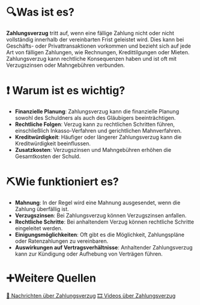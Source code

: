 # 🔍Was ist es?
**Zahlungsverzug** tritt auf, wenn eine fällige Zahlung nicht oder nicht vollständig innerhalb der vereinbarten Frist geleistet wird. Dies kann bei Geschäfts- oder Privattransaktionen vorkommen und bezieht sich auf jede Art von fälligen Zahlungen, wie Rechnungen, Kredittilgungen oder Mieten. Zahlungsverzug kann rechtliche Konsequenzen haben und ist oft mit Verzugszinsen oder Mahngebühren verbunden.

# ❗ Warum ist es wichtig?
- **Finanzielle Planung**: Zahlungsverzug kann die finanzielle Planung sowohl des Schuldners als auch des Gläubigers beeinträchtigen.
- **Rechtliche Folgen**: Verzug kann zu rechtlichen Schritten führen, einschließlich Inkasso-Verfahren und gerichtlichen Mahnverfahren.
- **Kreditwürdigkeit**: Häufiger oder längerer Zahlungsverzug kann die Kreditwürdigkeit beeinflussen.
- **Zusatzkosten**: Verzugszinsen und Mahngebühren erhöhen die Gesamtkosten der Schuld.

# ⛏Wie funktioniert es?
- **Mahnung**: In der Regel wird eine Mahnung ausgesendet, wenn die Zahlung überfällig ist.
- **Verzugszinsen**: Bei Zahlungsverzug können Verzugszinsen anfallen.
- **Rechtliche Schritte**: Bei anhaltendem Verzug können rechtliche Schritte eingeleitet werden.
- **Einigungsmöglichkeiten**: Oft gibt es die Möglichkeit, Zahlungspläne oder Ratenzahlungen zu vereinbaren.
- **Auswirkungen auf Vertragsverhältnisse**: Anhaltender Zahlungsverzug kann zur Kündigung oder Aufhebung von Verträgen führen.

# ➕Weitere Quellen
[📄 Nachrichten über Zahlungsverzug](https://www.google.com/search?tbm=nws&q=Zahlungsverzug)
[🎞 Videos über Zahlungsverzug](https://www.google.com/search?tbm=vid&q=Zahlungsverzug)